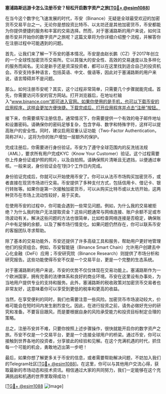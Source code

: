 **塞浦路斯远游卡怎么注册币安？轻松开启数字资产之旅[[TG💪+ @esim1088](https://t.me/s/esim1088)]**

在当今这个数字化飞速发展的时代，币安（Binance）无疑是全球最受欢迎的加密货币交易平台之一。无论你是想投资比特币、以太坊还是其他加密货币，币安都能为你提供便捷的服务和丰富的交易选择。然而，对于塞浦路斯的用户来说，如何注册币安并开始你的数字资产之旅呢？这篇文章将为你详细介绍整个流程，并解答你在注册过程中可能遇到的问题。

首先，让我们来了解一下币安的基本情况。币安是由赵长鹏（CZ）于2017年创立的一个全球性加密货币交易所。它以其强大的安全性、高效的交易速度以及多样化的服务而闻名。无论是新手还是资深投资者，都可以在这里找到适合自己的投资机会。币安支持多种语言，包括英语、中文、俄语等，因此对于塞浦路斯的用户来说，语言障碍并不是问题。

那么，如何注册币安呢？其实，这个过程非常简单，只需要几个步骤就能完成。首先，你需要访问币安的官方网站。打开浏览器后，在地址栏输入“www.binance.com”即可进入官网。如果你使用的是手机，也可以下载币安的应用程序，这样会更加方便快捷。下载完成后，打开应用程序并点击“注册”按钮。

接下来，你需要填写注册信息。通常情况下，你需要提供一个有效的电子邮件地址和设置密码。请确保你的密码足够复杂，包含字母、数字和特殊字符，这样可以提高账户的安全性。同时，建议启用双重认证功能（Two-Factor Authentication，简称2FA），这将为你的账户增加一层额外的保护。

完成注册后，你需要进行身份验证。币安为了遵守全球范围内的反洗钱法规（AML），要求所有用户完成KYC（Know Your Customer）验证。这个过程需要你上传身份证或护照的照片，以及自拍照。请确保照片清晰且无遮挡，以便通过审核。一般来说，身份验证会在1到3个工作日内完成。

身份验证完成后，你就可以开始使用币安了。你可以从法币市场购买加密货币，或者直接在现货市场进行交易。币安提供了多种支付方式，包括信用卡、借记卡、银行转账等。如果你是第一次接触加密货币，可以从购买比特币或以太坊开始，这两种货币在市场上流动性较好，易于买卖。

在使用币安的过程中，你可能会遇到一些常见问题。例如，为什么我的交易被拒绝？为什么我的账户无法提取资金？这些问题通常与网络连接、账户余额不足或市场波动有关。解决这些问题的方法也很简单，比如检查网络连接是否稳定，确保账户中有足够的余额，以及了解市场行情变化。如果问题仍然存在，你可以联系币安的客服团队寻求帮助。

除了基本的交易功能外，币安还提供了许多高级工具和服务，帮助用户更好地管理他们的投资组合。例如，币安智能链（Binance Smart Chain）允许用户创建去中心化金融（DeFi）应用；币安研究院（Binance Research）则提供了市场分析和研究报告。这些功能使得币安不仅是一个交易平台，更是一个完整的生态系统。

对于塞浦路斯的用户来说，币安的优势不仅仅体现在交易功能上。塞浦路斯作为一个欧洲国家，拥有完善的法律体系和良好的商业环境。币安在这里设有办事处，为当地用户提供专业的支持和服务。此外，塞浦路斯的税收政策对加密货币交易者也非常友好，这意味着你可以享受到更低的税率和更高的收益。

当然，在享受便利的同时，我们也需要注意一些风险。加密货币市场波动较大，价格可能会在短时间内发生剧烈变化。因此，在进行投资之前，请务必做好充分的研究和准备。不要盲目跟风，而是要根据自身的风险承受能力和投资目标制定合理的策略。

总之，注册币安并不难，只要你按照上述步骤操作，很快就能开启你的数字资产之旅。币安不仅是一个交易平台，更是一个连接全球用户的桥梁。通过币安，你可以接触到世界各地的投资者，分享彼此的经验和见解。在这个充满机遇的时代，抓住每一个可能的机会，勇敢地迈出第一步吧！

最后，如果你想了解更多关于币安的信息，或者需要帮助解决问题，不妨加入我们的Telegram社区[[TG💪+ @esim1088](https://t.me/s/esim1088)]。在这里，你可以与其他用户交流心得，获取最新的市场动态和技术资讯。相信通过大家的共同努力，我们一定能够在这个充满挑战和机遇的世界里取得成功！

[[TG💪+ @esim1088](https://t.me/s/esim1088) ![Image](https://i.postimg.cc/4NQfJmqS/Snipaste-2025-05-13-00-14-12.png)]